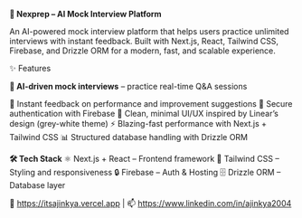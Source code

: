 **🚀 Nexprep – AI Mock Interview Platform**

An AI-powered mock interview platform that helps users practice unlimited interviews with instant feedback. Built with Next.js, React, Tailwind CSS, Firebase, and Drizzle ORM for a modern, fast, and scalable experience.

✨ Features

**🎤 AI-driven mock interviews** – practice real-time Q&A sessions

📝 Instant feedback on performance and improvement suggestions
🔐 Secure authentication with Firebase
🎨 Clean, minimal UI/UX inspired by Linear’s design (grey-white theme)
⚡ Blazing-fast performance with Next.js + Tailwind CSS
📊 Structured database handling with Drizzle ORM

**🛠 Tech Stack**
⚛️ Next.js + React – Frontend framework
🎨 Tailwind CSS – Styling and responsiveness
🔒 Firebase – Auth & Hosting
🗄️ Drizzle ORM – Database layer

🔗 https://itsajinkya.vercel.app | 📫 https://www.linkedin.com/in/ajinkya2004

